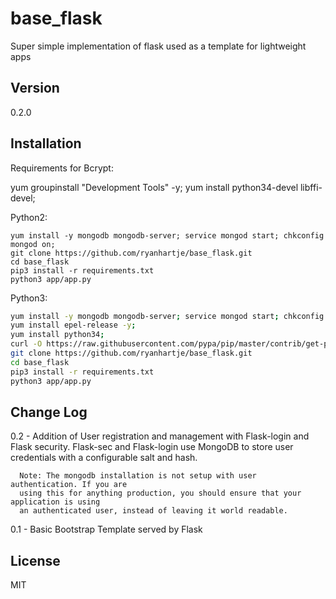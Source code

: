 base_flask 
=========

Super simple implementation of flask used as a template for lightweight apps

Version
----
0.2.0


Installation
---

Requirements for Bcrypt:

yum groupinstall "Development Tools" -y; yum install python34-devel libffi-devel;


Python2:
```ssh
yum install -y mongodb mongodb-server; service mongod start; chkconfig mongod on;
git clone https://github.com/ryanhartje/base_flask.git
cd base_flask
pip3 install -r requirements.txt
python3 app/app.py
```


Python3:
```sh
yum install -y mongodb mongodb-server; service mongod start; chkconfig mongod on;
yum install epel-release -y; 
yum install python34;
curl -O https://raw.githubusercontent.com/pypa/pip/master/contrib/get-pip.py; python3 get-pip.py; 
git clone https://github.com/ryanhartje/base_flask.git
cd base_flask
pip3 install -r requirements.txt
python3 app/app.py
```

Change Log
---

0.2 - Addition of User registration and management with Flask-login and 
      Flask security. Flask-sec and Flask-login use MongoDB to store user credentials
      with a configurable salt and hash. 
     
      Note: The mongodb installation is not setup with user authentication. If you are
      using this for anything production, you should ensure that your application is using
      an authenticated user, instead of leaving it world readable.
0.1 - Basic Bootstrap Template served by Flask


License
----

MIT

